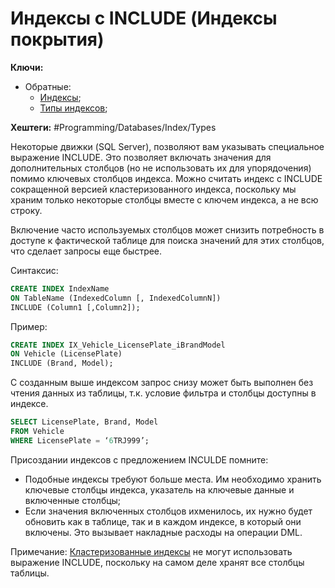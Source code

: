 
# Индексы с INCLUDE (Индексы покрытия)

**Ключи:**
- Обратные:
	- [Индексы](db-index);
	- [Типы индексов](db-index-types);

**Хештеги:** #Programming/Databases/Index/Types

Некоторые движки (SQL Server), позволяют вам указывать  специальное выражение INCLUDE. Это позволяет включать значения для дополнительных столбцов (но не использовать их для упорядочения) помимо ключевых столбцов индекса. Можно считать индекс с INCLUDE сокращенной версией кластеризованного индекса, поскольку мы храним только некоторые столбцы вместе с ключем индекса, а не всю строку.

Включение часто используемых столбцов может снизить потребность в доступе к фактической таблице для поиска значений для этих столбцов, что сделает запросы еще быстрее.

Синтаксис:

```sql
CREATE INDEX IndexName
ON TableName (IndexedColumn [, IndexedColumnN])
INCLUDE (Column1 [,Column2]);
```

Пример:

```sql
CREATE INDEX IX_Vehicle_LicensePlate_iBrandModel
ON Vehicle (LicensePlate)
INCLUDE (Brand, Model);
```

С созданным выше индексом запрос снизу может быть выполнен без чтения данных из таблицы, т.к. условие фильтра и столбцы доступны в индексе.

```sql
SELECT LicensePlate, Brand, Model
FROM Vehicle
WHERE LicensePlate = ‘6TRJ999’;
```

Присоздании индексов с предложением INCULDE помните:

- Подобные индексы требуют больше места. Им необходимо хранить ключевые столбцы индекса, указатель на ключевые данные и включенные столбцы;
- Если значения включенных столбцов ихменилось, их нужно будет обновить как в таблице, так и в каждом индексе, в который они включены. Это вызывает накладные расходы на операции DML.

Примечание: [Кластеризованные индексы](db-index-types-clustered) не могут использовать выражение INCLUDE, поскольку на самом деле хранят все столбцы таблицы.
